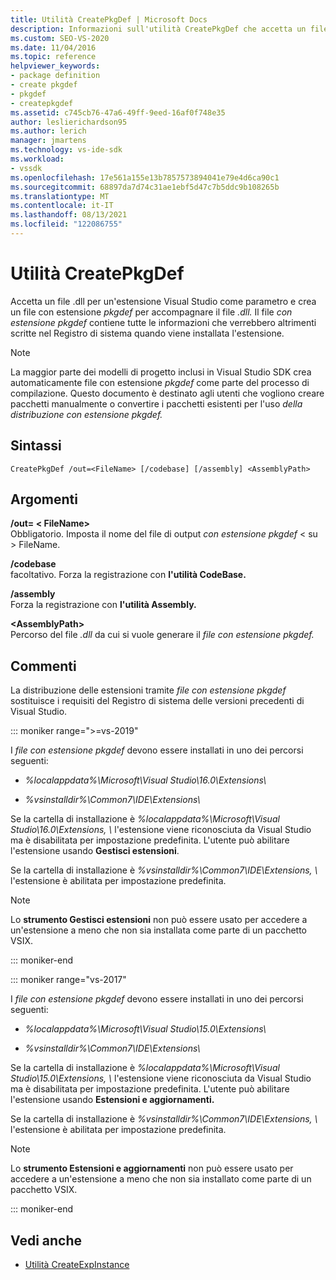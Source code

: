 ```yaml
---
title: Utilità CreatePkgDef | Microsoft Docs
description: Informazioni sull'utilità CreatePkgDef che accetta un file .dll per un'estensione Visual Studio come parametro e crea un file con estensione pkgdef per il file .dll.
ms.custom: SEO-VS-2020
ms.date: 11/04/2016
ms.topic: reference
helpviewer_keywords:
- package definition
- create pkgdef
- pkgdef
- createpkgdef
ms.assetid: c745cb76-47a6-49ff-9eed-16af0f748e35
author: leslierichardson95
ms.author: lerich
manager: jmartens
ms.technology: vs-ide-sdk
ms.workload:
- vssdk
ms.openlocfilehash: 17e561a155e13b7857573894041e79e4d6ca90c1
ms.sourcegitcommit: 68897da7d74c31ae1ebf5d47c7b5ddc9b108265b
ms.translationtype: MT
ms.contentlocale: it-IT
ms.lasthandoff: 08/13/2021
ms.locfileid: "122086755"
---
```

# <a name="createpkgdef-utility"></a>Utilità CreatePkgDef
Accetta un file .dll per un'estensione Visual Studio come parametro e crea un file con estensione *pkgdef* per accompagnare il file *.dll.* Il file *con estensione pkgdef* contiene tutte le informazioni che verrebbero altrimenti scritte nel Registro di sistema quando viene installata l'estensione.

> [!NOTE]
> La maggior parte dei modelli di progetto inclusi in Visual Studio SDK crea automaticamente file con estensione *pkgdef* come parte del processo di compilazione. Questo documento è destinato agli utenti che vogliono creare pacchetti manualmente o convertire i pacchetti esistenti per l'uso *della distribuzione con estensione pkgdef.*

## <a name="syntax"></a>Sintassi

```
CreatePkgDef /out=<FileName> [/codebase] [/assembly] <AssemblyPath>
```

## <a name="arguments"></a>Argomenti
**/out= &lt; FileName&gt;**\
Obbligatorio. Imposta il nome del file di output *con estensione pkgdef* &lt; su &gt; FileName.

**/codebase**\
facoltativo. Forza la registrazione con **l'utilità CodeBase.**

**/assembly**\
Forza la registrazione con **l'utilità Assembly.**

**&lt;AssemblyPath&gt;**\
Percorso del file *.dll* da cui si vuole generare il *file con estensione pkgdef.*

## <a name="remarks"></a>Commenti
La distribuzione delle estensioni tramite *file con estensione pkgdef* sostituisce i requisiti del Registro di sistema delle versioni precedenti di Visual Studio.

::: moniker range=">=vs-2019"

I *file con estensione pkgdef* devono essere installati in uno dei percorsi seguenti:

- *%localappdata%\Microsoft\Visual Studio\16.0\Extensions\\*

- *%vsinstalldir%\Common7\IDE\Extensions\\*

Se la cartella di installazione è *%localappdata%\Microsoft\Visual Studio\16.0\Extensions, \\* l'estensione viene riconosciuta da Visual Studio ma è disabilitata per impostazione predefinita. L'utente può abilitare l'estensione usando **Gestisci estensioni**.

Se la cartella di installazione è *%vsinstalldir%\Common7\IDE\Extensions, \\* l'estensione è abilitata per impostazione predefinita.

> [!NOTE]
> Lo **strumento Gestisci estensioni** non può essere usato per accedere a un'estensione a meno che non sia installata come parte di un pacchetto VSIX.

::: moniker-end

::: moniker range="vs-2017"

I *file con estensione pkgdef* devono essere installati in uno dei percorsi seguenti:

- *%localappdata%\Microsoft\Visual Studio\15.0\Extensions\\*

- *%vsinstalldir%\Common7\IDE\Extensions\\*

Se la cartella di installazione è *%localappdata%\Microsoft\Visual Studio\15.0\Extensions, \\* l'estensione viene riconosciuta da Visual Studio ma è disabilitata per impostazione predefinita. L'utente può abilitare l'estensione usando **Estensioni e aggiornamenti.**

Se la cartella di installazione è *%vsinstalldir%\Common7\IDE\Extensions, \\* l'estensione è abilitata per impostazione predefinita.

> [!NOTE]
> Lo **strumento Estensioni e aggiornamenti** non può essere usato per accedere a un'estensione a meno che non sia installato come parte di un pacchetto VSIX.

::: moniker-end

## <a name="see-also"></a>Vedi anche
- [Utilità CreateExpInstance](../../extensibility/internals/createexpinstance-utility.md)
